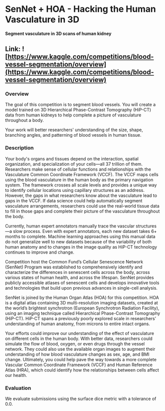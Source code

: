 # SenNet + HOA - Hacking the Human Vasculature in 3D
#### Segment vasculature in 3D scans of human kidney

## Link: ![https://www.kaggle.com/competitions/blood-vessel-segmentation/overview](https://www.kaggle.com/competitions/blood-vessel-segmentation/overview)

### Overview
The goal of this competition is to segment blood vessels. You will create a model trained on 3D Hierarchical Phase-Contrast Tomography (HiP-CT) data from human kidneys to help complete a picture of vasculature throughout a body.

Your work will better researchers' understanding of the size, shape, branching angles, and patterning of blood vessels in human tissue.

### Description
Your body's organs and tissues depend on the interaction, spatial organization, and specialization of your cells—all 37 trillion of them. Researchers make sense of cellular functions and relationships with the Vasculature Common Coordinate Framework (VCCF). The VCCF maps cells using the blood vasculature in the human body as the primary navigation system. The framework crosses all scale levels and provides a unique way to identify cellular locations using capillary structures as an address. However, the gaps in what researchers know about the vasculature lead to gaps in the VCCF. If data science could help automatically segment vasculature arrangements, researchers could use the real-world tissue data to fill in those gaps and complete their picture of the vasculature throughout the body.

Currently, human expert annotators manually trace the vascular structures—a slow process. Even with expert annotators, each new dataset takes 6+ months to complete. Machine learning approaches using this manual data do not generalize well to new datasets because of the variability of both human anatomy and to changes in the image quality as HiP-CT technology continues to improve and change.

Competition host the Common Fund’s Cellular Senescence Network (SenNet) Program was established to comprehensively identify and characterize the differences in senescent cells across the body, across various states of human health, and across the lifespan. SenNet provides publicly accessible atlases of senescent cells and develops innovative tools and technologies that build upon previous advances in single-cell analysis.

SenNet is joined by the Human Organ Atlas (HOA) for this competition. HOA is a digital atlas containing 3D multi-resolution imaging datasets, created at the world’s brightest synchrotron (European Synchrotron Radiation Facility), using an imaging technique called Hierarchical Phase-Contrast Tomography (HiP-CT). HiP-CT spans a previously poorly explored scale in researchers’ understanding of human anatomy, from microns to entire intact organs.

Your efforts could ​​​​improve our understanding of the effect of vasculature on different cells in the human body. With better data, researchers could simulate the flow of blood, oxygen, or even drugs through the vessel network. They could also use the available organ images to augment their understanding of how blood vasculature changes as sex, age, and BMI change. Ultimately, you could help pave the way towards a more complete Vascular Common Coordinate Framework (VCCF) and Human Reference Atlas (HRA), which could identify how the relationships between cells affect our health.

### Evaluation
We evaluate submissions using the surface dice metric with a tolerance of 0.0.
